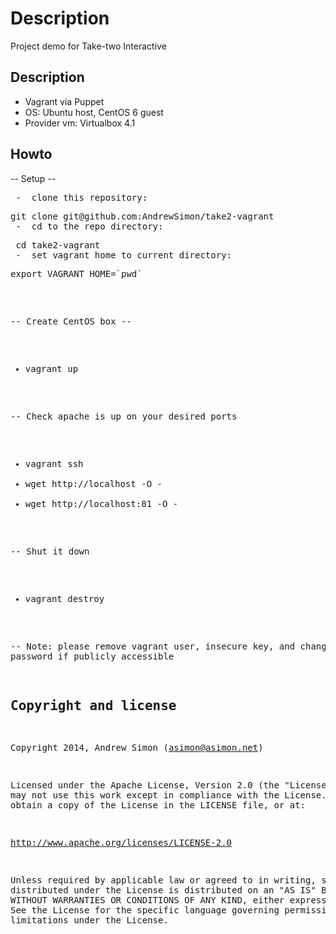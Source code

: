 # Description

Project demo for Take-two Interactive 

## Description
 - Vagrant via Puppet
 - OS: Ubuntu host, CentOS 6 guest
 - Provider vm: Virtualbox 4.1

## Howto

-- Setup --
<pre>
 -  clone this repository: <pre>git clone git@github.com:AndrewSimon/take2-vagrant
 -  cd to the repo directory:<pre> cd take2-vagrant
 -  set vagrant home to current directory: <pre>export VAGRANT_HOME=`pwd`
</pre>

-- Create CentOS box --
 -   vagrant up

-- Check apache is up on your desired ports
 - vagrant ssh 
 - wget http://localhost -O -
 - wget http://localhost:81 -O -

-- Shut it down
 - vagrant destroy

-- Note: please remove vagrant user, insecure key, and change root
   password if publicly accessible

## Copyright and license

Copyright 2014, Andrew Simon (asimon@asimon.net)

Licensed under the Apache License, Version 2.0 (the "License");
you may not use this work except in compliance with the License.
You may obtain a copy of the License in the LICENSE file, or at:

   http://www.apache.org/licenses/LICENSE-2.0

Unless required by applicable law or agreed to in writing, software
distributed under the License is distributed on an "AS IS" BASIS,
WITHOUT WARRANTIES OR CONDITIONS OF ANY KIND, either express or implied.
See the License for the specific language governing permissions and
limitations under the License.
